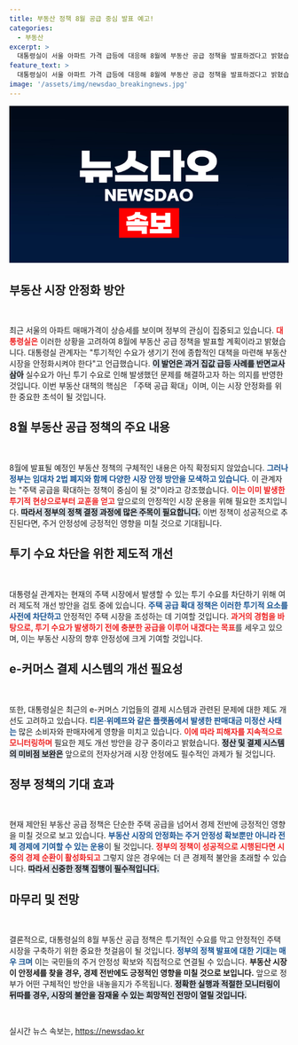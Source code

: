 ```yaml
---
title: 부동산 정책 8월 공급 중심 발표 예고!
categories:
  - 부동산
excerpt: >
  대통령실이 서울 아파트 가격 급등에 대응해 8월에 부동산 공급 정책을 발표하겠다고 밝혔습니다. 실수요 보장과 투기 차단을 목표로 하는 이번 대책에 관심이 집중됩니다.
feature_text: >
  대통령실이 서울 아파트 가격 급등에 대응해 8월에 부동산 공급 정책을 발표하겠다고 밝혔습니다. 실수요 보장과 투기 차단을 목표로 하는 이번 대책에 관심이 집중됩니다.
image: '/assets/img/newsdao_breakingnews.jpg'
---
```


<p><img src="/assets/img/newsdao_breakingnews.jpg" alt="implanttips 속보" /></p>

<h2 data-ke-size="size26">부동산 시장 안정화 방안</h2>

<p data-ke-size="size16">&nbsp;</p>

<p>최근 서울의 아파트 매매가격이 상승세를 보이며 정부의 관심이 집중되고 있습니다. <b><span style="color: #ee2323;">대통령실은</span></b> 이러한 상황을 고려하여 8월에 부동산 공급 정책을 발표할 계획이라고 밝혔습니다. 대통령실 관계자는 "투기적인 수요가 생기기 전에 종합적인 대책을 마련해 부동산 시장을 안정화시켜야 한다"고 언급했습니다. <b><span style="background-color: #21538527;">이 발언은 과거 집값 급등 사례를 반면교사 삼아</span></b> 실수요가 아닌 투기 수요로 인해 발생했던 문제를 해결하고자 하는 의지를 반영한 것입니다. 이번 부동산 대책의 핵심은 「주택 공급 확대」이며, 이는 시장 안정화를 위한 중요한 초석이 될 것입니다.</p>

<h2 data-ke-size="size26">8월 부동산 공급 정책의 주요 내용</h2>

<p data-ke-size="size16">&nbsp;</p>

<p>8월에 발표될 예정인 부동산 정책의 구체적인 내용은 아직 확정되지 않았습니다. <b><span style="color: #1a5490;">그러나 정부는 임대차 2법 폐지와 함께 다양한 시장 안정 방안을 모색하고 있습니다.</span></b> 이 관계자는 "주택 공급을 확대하는 정책이 중심이 될 것"이라고 강조했습니다. <b><span style="color: #ee2323;">이는 이미 발생한 투기적 현상으로부터 교훈을 얻고</span></b> 앞으로의 안정적인 시장 운용을 위해 필요한 조치입니다. <b><span style="background-color: #21538527;">따라서 정부의 정책 결정 과정에 많은 주목이 필요합니다.</span></b> 이번 정책이 성공적으로 추진된다면, 주거 안정성에 긍정적인 영향을 미칠 것으로 기대됩니다.</p>

<h2 data-ke-size="size26">투기 수요 차단을 위한 제도적 개선</h2>

<p data-ke-size="size16">&nbsp;</p>

<p>대통령실 관계자는 현재의 주택 시장에서 발생할 수 있는 투기 수요를 차단하기 위해 여러 제도적 개선 방안을 검토 중에 있습니다. <b><span style="color: #1a5490;">주택 공급 확대 정책은 이러한 투기적 요소를 사전에 차단하고</span></b> 안정적인 주택 시장을 조성하는 데 기여할 것입니다. <b><span style="color: #ee2323;">과거의 경험을 바탕으로, 투기 수요가 발생하기 전에 충분한 공급을 이루어 내겠다는 목표</span></b>를 세우고 있으며, 이는 부동산 시장의 향후 안정성에 크게 기여할 것입니다.</p>

<h2 data-ke-size="size26">e-커머스 결제 시스템의 개선 필요성</h2>

<p data-ke-size="size16">&nbsp;</p>

<p>또한, 대통령실은 최근의 e-커머스 기업들의 결제 시스템과 관련된 문제에 대한 제도 개선도 고려하고 있습니다. <b><span style="color: #1a5490;">티몬·위메프와 같은 플랫폼에서 발생한 판매대금 미정산 사태는</span></b> 많은 소비자와 판매자에게 영향을 미치고 있습니다. <b><span style="color: #ee2323;">이에 따라 피해자를 지속적으로 모니터링하며</span></b> 필요한 제도 개선 방안을 강구 중이라고 밝혔습니다. <b><span style="background-color: #21538527;">정산 및 결제 시스템의 미비점 보완은</span></b> 앞으로의 전자상거래 시장 안정에도 필수적인 과제가 될 것입니다.</p>

<h2 data-ke-size="size26">정부 정책의 기대 효과</h2>

<p data-ke-size="size16">&nbsp;</p>

<p>현재 제안된 부동산 공급 정책은 단순한 주택 공급을 넘어서 경제 전반에 긍정적인 영향을 미칠 것으로 보고 있습니다. <b><span style="color: #1a5490;">부동산 시장의 안정화는 주거 안정성 확보뿐만 아니라 전체 경제에 기여할 수 있는 운용</span></b>이 될 것입니다. <b><span style="color: #ee2323;">정부의 정책이 성공적으로 시행된다면 시중의 경제 순환이 활성화되고</span></b> 그렇지 않은 경우에는 더 큰 경제적 불안을 초래할 수 있습니다. <b><span style="background-color: #21538527;">따라서 신중한 정책 집행이 필수적입니다.</span></b></p>

<h2 data-ke-size="size26">마무리 및 전망</h2>

<p data-ke-size="size16">&nbsp;</p>

<p>결론적으로, 대통령실의 8월 부동산 공급 정책은 투기적인 수요를 막고 안정적인 주택 시장을 구축하기 위한 중요한 첫걸음이 될 것입니다. <b><span style="color: #1a5490;">정부의 정책 발표에 대한 기대는 매우 크며</span></b> 이는 국민들의 주거 안정성 확보와 직접적으로 연결될 수 있습니다. <b><span style="ee2323;">부동산 시장이 안정세를 찾을 경우, 경제 전반에도 긍정적인 영향을 미칠 것으로 보입니다.</span></b> 앞으로 정부가 어떤 구체적인 방안을 내놓을지가 주목됩니다. <b><span style="background-color: #21538527;">정확한 실행과 적절한 모니터링이 뒤따를 경우, 시장의 불안을 잠재울 수 있는 희망적인 전망이 열릴 것입니다.</span></b></p>

<p data-ke-size="size16">&nbsp;</p>
실시간 뉴스 속보는, <a href="https://newsdao.kr" rel="dofollow">https://newsdao.kr</a>



